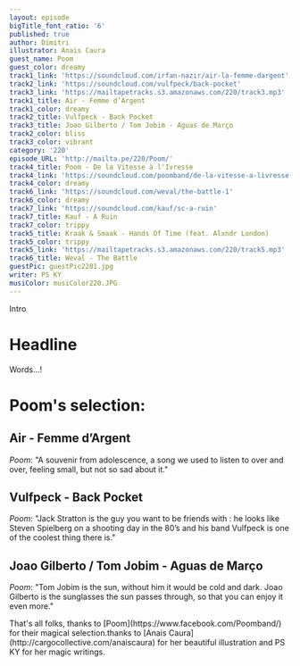 ```yaml
---
layout: episode
bigTitle_font_ratio: '6'
published: true
author: Dimitri
illustrator: Anais Caura
guest_name: Poom
guest_color: dreamy
track1_link: 'https://soundcloud.com/irfan-nazir/air-la-femme-dargent'
track2_link: 'https://soundcloud.com/vulfpeck/back-pocket'
track3_link: 'https://mailtapetracks.s3.amazonaws.com/220/track3.mp3'
track1_title: Air - Femme d’Argent
track1_color: dreamy
track2_title: Vulfpeck - Back Pocket
track3_title: Joao Gilberto / Tom Jobim - Aguas de Março
track2_color: bliss
track3_color: vibrant
category: '220'
episode_URL: 'http://mailta.pe/220/Poom/'
track4_title: Poom - De la Vitesse à l'Ivresse
track4_link: 'https://soundcloud.com/poomband/de-la-vitesse-a-livresse-2'
track4_color: dreamy
track6_link: 'https://soundcloud.com/weval/the-battle-1'
track6_color: dreamy
track7_link: 'https://soundcloud.com/kauf/sc-a-ruin'
track7_title: Kauf - A Ruin
track7_color: trippy
track5_title: Kraak & Smaak - Hands Of Time (feat. Alxndr London)
track5_color: trippy
track5_link: 'https://mailtapetracks.s3.amazonaws.com/220/track5.mp3'
track6_title: Weval - The Battle
guestPic: guestPic2201.jpg
writer: PS KY
musiColor: musiColor220.JPG
---
```

<p id="introduction">Intro</p>

# Headline

Words...!

 
# Poom's selection:

## Air - Femme d’Argent
_Poom_: "A souvenir from adolescence, a song we used to listen to over and over, feeling small, but not so sad about it."

## Vulfpeck - Back Pocket

_Poom_: "Jack Stratton is the guy you want to be friends with : he looks like Steven Spielberg on a shooting day in the 80’s and his band Vulfpeck is one of the coolest thing there is."

## Joao Gilberto / Tom Jobim - Aguas de Março

_Poom_: "Tom Jobim is the sun, without him it would be cold and dark. Joao Gilberto is the sunglasses the sun passes through, so that you can enjoy it even more."

<p id="outroduction">
That's all folks, thanks to [Poom](https://www.facebook.com/Poomband/) for their magical selection.thanks to [Anais Caura](http://cargocollective.com/anaiscaura) for her beautiful illustration and PS KY for her magic writings.</p>
